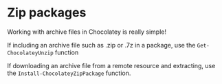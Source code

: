 # Zip packages

Working with archive files in Chocolatey is really simple!

If including an archive file such as .zip or .7z in a package, use the `Get-ChocolateyUnzip` function

If downloading an archive file from a remote resource and extracting, use the `Install-ChocolateyZipPackage` function.